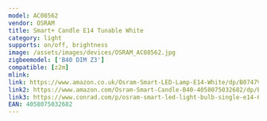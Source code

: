 ```yaml
---
model: AC08562
vendor: OSRAM
title: Smart+ Candle E14 Tunable White
category: light
supports: on/off, brightness
image: /assets/images/devices/OSRAM_AC08562.jpg
zigbeemodel: ['B40 DIM Z3']
compatible: [z2m]
mlink: 
link: https://www.amazon.co.uk/Osram-Smart-LED-Lamp-E14-White/dp/B0747VDHG3
link2: https://www.amazon.com/Osram-Smart-Candle-B40-4058075032682/dp/B0747VDHG3
link3: https://www.conrad.com/p/osram-smart-led-light-bulb-single-e14-6-w-eec-a-a-e-white-1596985
EAN: 4058075032682
---
```

